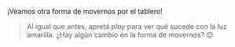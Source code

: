 <gs-toolbox toolbox-url="https://raw.githubusercontent.com/MumukiProject/mumuki-guia-gobstones-primeros-programas-kids/master/toolbox.xml"></gs-toolbox>

¡Veamos otra forma de movernos por el tablero!

> Al igual que antes, apretá _play_ para ver qué sucede con la luz amarilla. ¿Hay algún cambio en la forma de movernos? :wink: 